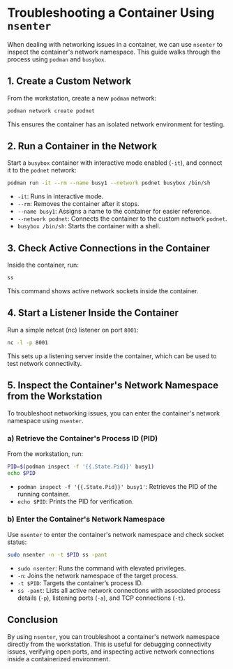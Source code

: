# Troubleshooting a Container Using `nsenter`

When dealing with networking issues in a container, we can use `nsenter` to inspect the container's network namespace. This guide walks through the process using `podman` and `busybox`.

## 1. Create a Custom Network

From the workstation, create a new `podman` network:

```sh
podman network create podnet
```

This ensures the container has an isolated network environment for testing.

## 2. Run a Container in the Network

Start a `busybox` container with interactive mode enabled (`-it`), and connect it to the `podnet` network:

```sh
podman run -it --rm --name busy1 --network podnet busybox /bin/sh
```

- `-it`: Runs in interactive mode.
- `--rm`: Removes the container after it stops.
- `--name busy1`: Assigns a name to the container for easier reference.
- `--network podnet`: Connects the container to the custom network `podnet`.
- `busybox /bin/sh`: Starts the container with a shell.

## 3. Check Active Connections in the Container

Inside the container, run:

```sh
ss
```

This command shows active network sockets inside the container.

## 4. Start a Listener Inside the Container

Run a simple netcat (nc) listener on port `8001`:

```sh
nc -l -p 8001
```

This sets up a listening server inside the container, which can be used to test network connectivity.

## 5. Inspect the Container's Network Namespace from the Workstation

To troubleshoot networking issues, you can enter the container's network namespace using `nsenter`.

### a) Retrieve the Container's Process ID (PID)

From the workstation, run:

```sh
PID=$(podman inspect -f '{{.State.Pid}}' busy1)
echo $PID
```

- `podman inspect -f '{{.State.Pid}}' busy1'`: Retrieves the PID of the running container.
- `echo $PID`: Prints the PID for verification.

### b) Enter the Container's Network Namespace

Use `nsenter` to enter the container's network namespace and check socket status:

```sh
sudo nsenter -n -t $PID ss -pant
```

- `sudo nsenter`: Runs the command with elevated privileges.
- `-n`: Joins the network namespace of the target process.
- `-t $PID`: Targets the container’s process ID.
- `ss -pant`: Lists all active network connections with associated process details (`-p`), listening ports (`-a`), and TCP connections (`-t`).

## Conclusion

By using `nsenter`, you can troubleshoot a container's network namespace directly from the workstation. This is useful for debugging connectivity issues, verifying open ports, and inspecting active network connections inside a containerized environment.

